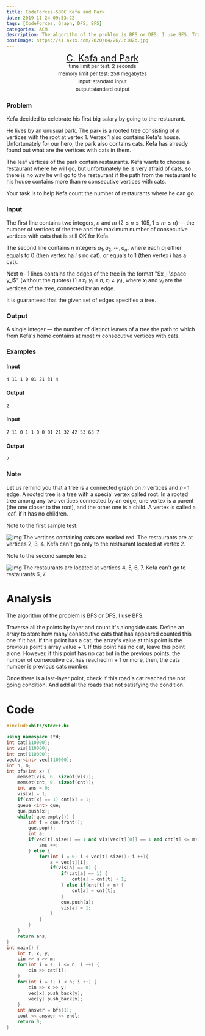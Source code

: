 ```yaml
---
title: CodeForces-580C Kefa and Park
date: 2019-11-24 09:53:22
tags: [CodeForces, Graph, DFS, BFS]
categories: ACM
description: The algorithm of the problem is BFS or DFS. I use BFS. Traverse all the points by layer and count it's alongside cats.
postImage: https://s1.ax1x.com/2020/04/26/Jc1UZq.jpg
---
```


<center style="line-height: 20px;">
        <font size="5">
            <a target="_blank" rel="noopener" href="https://codeforces.com/contest/580/problem/C" one-link-mark="yes">C. Kafa and Park</a><br>
        </font>
        <font size="2">
            time limit per test: 2 seconds <br>
            memory limit per test: 256 megabytes<br>
            input: standard input<br>
            output:standard output<br>
        </font>
    </center>

### Problem

Kefa decided to celebrate his first big salary by going to the restaurant.

He lives by an unusual park. The park is a rooted tree consisting of *n* vertices with the root at vertex 1. Vertex 1 also contains Kefa's house. Unfortunately for our hero, the park also contains cats. Kefa has already found out what are the vertices with cats in them.

The leaf vertices of the park contain restaurants. Kefa wants to choose a restaurant where he will go, but unfortunately he is very afraid of cats, so there is no way he will go to the restaurant if the path from the restaurant to his house contains more than *m* consecutive vertices with cats.

Your task is to help Kefa count the number of restaurants where he can go.

### Input

The first line contains two integers, *n* and *m* ($2 ≤ n ≤ 105, 1 ≤ m ≤ n$) — the number of vertices of the tree and the maximum number of consecutive vertices with cats that is still OK for Kefa.

The second line contains *n* integers $a_1, a_2, \cdots, a_n$, where each $a_i$ either equals to 0 (then vertex ha $i$ s no cat), or equals to 1 (then vertex $i$ has a cat).

Next *n* - 1 lines contains the edges of the tree in the format "$x_i \space y_i$" (without the quotes) (1 ≤ $x_i, y_i  ≤  n, x_i  ≠ y_i)$, where $x_i$ and $y_i$ are the vertices of the tree, connected by an edge.

It is guaranteed that the given set of edges specifies a tree.

### Output

A single integer — the number of distinct leaves of a tree the path to which from Kefa's home contains at most *m* consecutive vertices with cats.

### Examples

#### Input

```
4 11 1 0 01 21 31 4
```

#### Output

```
2
```

#### Input

```
7 11 0 1 1 0 0 01 21 32 42 53 63 7
```

#### Output

```
2
```

### Note

Let us remind you that a tree is a connected graph on *n* vertices and *n* - 1 edge. A rooted tree is a tree with a special vertex called root. In a rooted tree among any two vertices connected by an edge, one vertex is a parent (the one closer to the root), and the other one is a child. A vertex is called a leaf, if it has no children.

Note to the first sample test:

 ![img](https://imgconvert.csdnimg.cn/aHR0cHM6Ly92ai56MTgwLmNuL2M4NTY1ZDAwNjNhMTExNzZhZTk5OWJmNjcxN2VjOTAz?x-oss-process=image/format,png) The vertices containing cats are marked red. The restaurants are at vertices 2, 3, 4. Kefa can't go only to the restaurant located at vertex 2.

Note to the second sample test: 

![img](https://imgconvert.csdnimg.cn/aHR0cHM6Ly92ai56MTgwLmNuL2IyMGMyOGFhODQxNDQzZGY2ZmI0NjQ0MmQyZGMxNWZj?x-oss-process=image/format,png) The restaurants are located at vertices 4, 5, 6, 7. Kefa can't go to restaurants 6, 7.

# Analysis

The algorithm of the problem is BFS or DFS. I use BFS.

Traverse all the points by layer and count it's alongside cats. Define an array to store how many consecutive cats that has appeared counted this one if it has. If this point has a cat,  the array's value at this point is the previous point's array value + 1. If this point has no cat, leave this point alone. However, if this point has no cat but in the previous points, the number of consecutive cat has reached m + 1 or more, then, the cats number is previous cats  number.

Once there is a last-layer point, check if this road's cat reached the not going condition. And add all the roads that not satisfying the condition.

# Code

```c++
#include<bits/stdc++.h>

using namespace std;
int cat[110000];
int vis[110000];
int cnt[110000];
vector<int> vec[110000];
int n, m;
int bfs(int x) {
	memset(vis, 0, sizeof(vis));
	memset(cnt, 0, sizeof(cnt));
	int ans = 0;
	vis[x] = 1;
	if(cat[x] == 1) cnt[x] = 1;
	queue <int> que;
	que.push(x);
	while(!que.empty()) {
		int t = que.front();
		que.pop();
		int a;
		if(vec[t].size() == 1 and vis[vec[t][0]] == 1 and cnt[t] <= m) {
			ans ++;
		} else {
			for(int i = 0; i < vec[t].size(); i ++){
				a = vec[t][i];
				if(vis[a] == 0) {
					if(cat[a] == 1) {
						cnt[a] = cnt[t] + 1;
					} else if(cnt[t] > m) {
						cnt[a] = cnt[t];
					}
					que.push(a);
					vis[a] = 1;
				}  
			}
		}
	}
	return ans;
}
int main() {
	int t, x, y;
	cin >> n >> m;
	for(int i = 1; i <= n; i ++) {
		cin >> cat[i];
	}
	for(int i = 1; i < n; i ++) {
		cin >> x >> y;
		vec[x].push_back(y);
		vec[y].push_back(x);
	}
	int answer = bfs(1);
	cout << answer << endl;
	return 0;
}
```